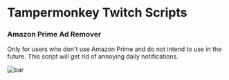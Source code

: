 # Tampermonkey Twitch Scripts
### Amazon Prime Ad Remover
Only for users who don't use Amazon Prime and do not intend to use in the future. This script will get rid of annoying daily notifications.

![bar](https://github.com/mirbyte/Tampermonkey-Twitch-Scripts/assets/83219244/66edc374-e6eb-447e-b6ae-aff877b039b5)


